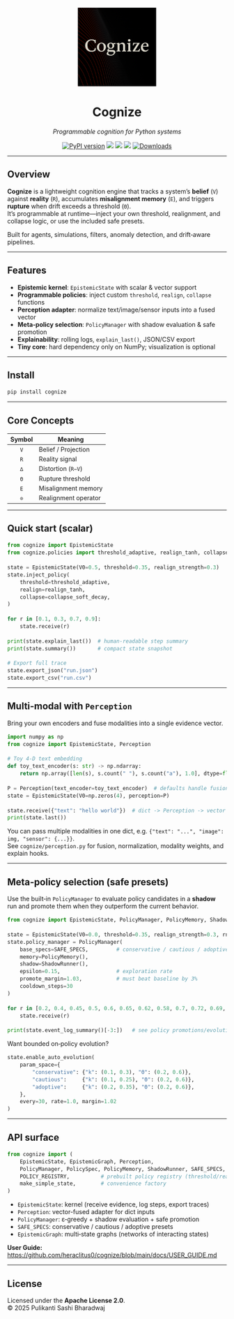 <p align="center">
  <img src="https://raw.githubusercontent.com/heraclitus0/cognize/main/assets/logo.png" width="180"/>
</p>

<h1 align="center">Cognize</h1>
<p align="center"><em>Programmable cognition for Python systems</em></p>

<p align="center">
  <a href="https://pypi.org/project/cognize"><img src="https://img.shields.io/pypi/v/cognize?color=blue&label=version" alt="PyPI version"></a>
  <img src="https://img.shields.io/badge/python-3.8+-blue">
  <img src="https://img.shields.io/badge/status-beta-orange">
  <img src="https://img.shields.io/badge/license-Apache%202.0-blue">
  <a href="https://pepy.tech/project/cognize"><img src="https://static.pepy.tech/badge/cognize" alt="Downloads"></a>
</p>

---

## Overview

**Cognize** is a lightweight cognition engine that tracks a system’s **belief** (`V`) against **reality** (`R`), accumulates **misalignment memory** (`E`), and triggers **rupture** when drift exceeds a threshold (`Θ`).  
It’s programmable at runtime—inject your own threshold, realignment, and collapse logic, or use the included safe presets.

Built for agents, simulations, filters, anomaly detection, and drift‑aware pipelines.

---

## Features

- **Epistemic kernel**: `EpistemicState` with scalar & vector support
- **Programmable policies**: inject custom `threshold`, `realign`, `collapse` functions
- **Perception adapter**: normalize text/image/sensor inputs into a fused vector
- **Meta‑policy selection**: `PolicyManager` with shadow evaluation & safe promotion
- **Explainability**: rolling logs, `explain_last()`, JSON/CSV export
- **Tiny core**: hard dependency only on NumPy; visualization is optional

---

## Install

```bash
pip install cognize
```

---

## Core Concepts

| Symbol | Meaning                      |
|:------:|------------------------------|
| `V`    | Belief / Projection          |
| `R`    | Reality signal               |
| `∆`    | Distortion (`R−V`)           |
| `Θ`    | Rupture threshold            |
| `E`    | Misalignment memory          |
| `⊙`    | Realignment operator         |

---

## Quick start (scalar)

```python
from cognize import EpistemicState
from cognize.policies import threshold_adaptive, realign_tanh, collapse_soft_decay

state = EpistemicState(V0=0.5, threshold=0.35, realign_strength=0.3)
state.inject_policy(
    threshold=threshold_adaptive,
    realign=realign_tanh,
    collapse=collapse_soft_decay,
)

for r in [0.1, 0.3, 0.7, 0.9]:
    state.receive(r)

print(state.explain_last())  # human-readable step summary
print(state.summary())       # compact state snapshot

# Export full trace
state.export_json("run.json")
state.export_csv("run.csv")
```

---

## Multi‑modal with `Perception`

Bring your own encoders and fuse modalities into a single evidence vector.

```python
import numpy as np
from cognize import EpistemicState, Perception

# Toy 4‑D text embedding
def toy_text_encoder(s: str) -> np.ndarray:
    return np.array([len(s), s.count(" "), s.count("a"), 1.0], dtype=float)

P = Perception(text_encoder=toy_text_encoder)  # defaults handle fusion & normalization
state = EpistemicState(V0=np.zeros(4), perception=P)

state.receive({"text": "hello world"})  # dict -> Perception -> vector
print(state.last())
```

You can pass multiple modalities in one dict, e.g. `{"text": "...", "image": img, "sensor": {...}}`.  
See `cognize/perception.py` for fusion, normalization, modality weights, and explain hooks.

---

## Meta‑policy selection (safe presets)

Use the built‑in `PolicyManager` to evaluate policy candidates in a **shadow** run and promote them when they outperform the current behavior.

```python
from cognize import EpistemicState, PolicyManager, PolicyMemory, ShadowRunner, SAFE_SPECS

state = EpistemicState(V0=0.0, threshold=0.35, realign_strength=0.3, rng_seed=42)
state.policy_manager = PolicyManager(
    base_specs=SAFE_SPECS,         # conservative / cautious / adoptive
    memory=PolicyMemory(),
    shadow=ShadowRunner(),
    epsilon=0.15,                  # exploration rate
    promote_margin=1.03,           # must beat baseline by 3%
    cooldown_steps=30
)

for r in [0.2, 0.4, 0.45, 0.5, 0.6, 0.65, 0.62, 0.58, 0.7, 0.72, 0.69, 0.75, 0.8]:
    state.receive(r)

print(state.event_log_summary()[-3:])   # see policy promotions/evolution events
```

Want bounded on‑policy evolution?

```python
state.enable_auto_evolution(
    param_space={
        "conservative": {"k": (0.1, 0.3), "Θ": (0.2, 0.6)},
        "cautious":     {"k": (0.1, 0.25), "Θ": (0.2, 0.6)},
        "adoptive":     {"k": (0.2, 0.35), "Θ": (0.2, 0.6)},
    },
    every=30, rate=1.0, margin=1.02
)
```

---

## API surface

```python
from cognize import (
    EpistemicState, EpistemicGraph, Perception,
    PolicyManager, PolicySpec, PolicyMemory, ShadowRunner, SAFE_SPECS,
    POLICY_REGISTRY,          # prebuilt policy registry (threshold/realign/collapse)
    make_simple_state,        # convenience factory
)
```

- `EpistemicState`: kernel (receive evidence, log steps, export traces)
- `Perception`: vector-fused adapter for dict inputs
- `PolicyManager`: ε‑greedy + shadow evaluation + safe promotion
- `SAFE_SPECS`: conservative / cautious / adoptive presets
- `EpistemicGraph`: multi‑state graphs (networks of interacting states)

**User Guide:** https://github.com/heraclitus0/cognize/blob/main/docs/USER_GUIDE.md

---


## License

Licensed under the **Apache License 2.0**.  
© 2025 Pulikanti Sashi Bharadwaj
